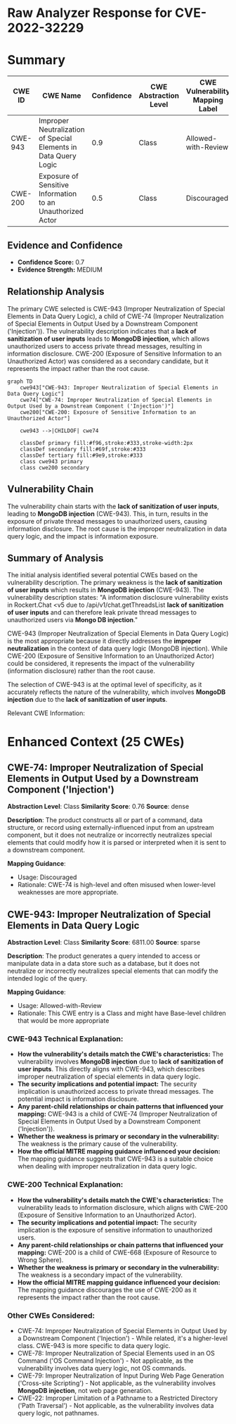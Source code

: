 # Raw Analyzer Response for CVE-2022-32229

# Summary
| CWE ID | CWE Name | Confidence | CWE Abstraction Level | CWE Vulnerability Mapping Label | CWE-Vulnerability Mapping Notes |
|---|---|---|---|---|---|
| CWE-943 | Improper Neutralization of Special Elements in Data Query Logic | 0.9 | Class | Allowed-with-Review | Primary CWE |
| CWE-200 | Exposure of Sensitive Information to an Unauthorized Actor | 0.5 | Class | Discouraged | Secondary Candidate |

## Evidence and Confidence

*   **Confidence Score:** 0.7
*   **Evidence Strength:** MEDIUM

## Relationship Analysis
The primary CWE selected is CWE-943 (Improper Neutralization of Special Elements in Data Query Logic), a child of CWE-74 (Improper Neutralization of Special Elements in Output Used by a Downstream Component ('Injection')). The vulnerability description indicates that a **lack of sanitization of user inputs** leads to **MongoDB injection**, which allows unauthorized users to access private thread messages, resulting in information disclosure. CWE-200 (Exposure of Sensitive Information to an Unauthorized Actor) was considered as a secondary candidate, but it represents the impact rather than the root cause.

```mermaid
graph TD
    cwe943["CWE-943: Improper Neutralization of Special Elements in Data Query Logic"]
    cwe74["CWE-74: Improper Neutralization of Special Elements in Output Used by a Downstream Component ('Injection')"]
    cwe200["CWE-200: Exposure of Sensitive Information to an Unauthorized Actor"]
    
    cwe943 -->|CHILDOF| cwe74
    
    classDef primary fill:#f96,stroke:#333,stroke-width:2px
    classDef secondary fill:#69f,stroke:#333
    classDef tertiary fill:#9e9,stroke:#333
    class cwe943 primary
    class cwe200 secondary
```

## Vulnerability Chain
The vulnerability chain starts with the **lack of sanitization of user inputs**, leading to **MongoDB injection** (CWE-943). This, in turn, results in the exposure of private thread messages to unauthorized users, causing information disclosure. The root cause is the improper neutralization in data query logic, and the impact is information exposure.

## Summary of Analysis
The initial analysis identified several potential CWEs based on the vulnerability description. The primary weakness is the **lack of sanitization of user inputs** which results in **MongoDB injection** (CWE-943). The vulnerability description states: "A information disclosure vulnerability exists in Rockert.Chat <v5 due to /api/v1/chat.getThreadsList **lack of sanitization of user inputs** and can therefore leak private thread messages to unauthorized users via **Mongo DB injection**."

CWE-943 (Improper Neutralization of Special Elements in Data Query Logic) is the most appropriate because it directly addresses the **improper neutralization** in the context of data query logic (MongoDB injection). While CWE-200 (Exposure of Sensitive Information to an Unauthorized Actor) could be considered, it represents the impact of the vulnerability (information disclosure) rather than the root cause.

The selection of CWE-943 is at the optimal level of specificity, as it accurately reflects the nature of the vulnerability, which involves **MongoDB injection** due to the **lack of sanitization of user inputs**.

Relevant CWE Information:

# Enhanced Context (25 CWEs)

## CWE-74: Improper Neutralization of Special Elements in Output Used by a Downstream Component ('Injection')
**Abstraction Level**: Class
**Similarity Score**: 0.76
**Source**: dense

**Description**:
The product constructs all or part of a command, data structure, or record using externally-influenced input from an upstream component, but it does not neutralize or incorrectly neutralizes special elements that could modify how it is parsed or interpreted when it is sent to a downstream component.

**Mapping Guidance**:
- Usage: Discouraged
- Rationale: CWE-74 is high-level and often misused when lower-level weaknesses are more appropriate.

## CWE-943: Improper Neutralization of Special Elements in Data Query Logic
**Abstraction Level**: Class
**Similarity Score**: 6811.00
**Source**: sparse

**Description**:
The product generates a query intended to access or manipulate data in a data store such as a database, but it does not neutralize or incorrectly neutralizes special elements that can modify the intended logic of the query.

**Mapping Guidance**:
- Usage: Allowed-with-Review
- Rationale: This CWE entry is a Class and might have Base-level children that would be more appropriate

### CWE-943 Technical Explanation:
- **How the vulnerability's details match the CWE's characteristics:** The vulnerability involves **MongoDB injection** due to **lack of sanitization of user inputs**. This directly aligns with CWE-943, which describes improper neutralization of special elements in data query logic.
- **The security implications and potential impact:** The security implication is unauthorized access to private thread messages. The potential impact is information disclosure.
- **Any parent-child relationships or chain patterns that influenced your mapping:** CWE-943 is a child of CWE-74 (Improper Neutralization of Special Elements in Output Used by a Downstream Component ('Injection')).
- **Whether the weakness is primary or secondary in the vulnerability:** The weakness is the primary cause of the vulnerability.
- **How the official MITRE mapping guidance influenced your decision:** The mapping guidance suggests that CWE-943 is a suitable choice when dealing with improper neutralization in data query logic.

### CWE-200 Technical Explanation:
- **How the vulnerability's details match the CWE's characteristics:** The vulnerability leads to information disclosure, which aligns with CWE-200 (Exposure of Sensitive Information to an Unauthorized Actor).
- **The security implications and potential impact:** The security implication is the exposure of sensitive information to unauthorized users.
- **Any parent-child relationships or chain patterns that influenced your mapping:** CWE-200 is a child of CWE-668 (Exposure of Resource to Wrong Sphere).
- **Whether the weakness is primary or secondary in the vulnerability:** The weakness is a secondary impact of the vulnerability.
- **How the official MITRE mapping guidance influenced your decision:** The mapping guidance discourages the use of CWE-200 as it represents the impact rather than the root cause.

### Other CWEs Considered:
- CWE-74: Improper Neutralization of Special Elements in Output Used by a Downstream Component ('Injection') - While related, it's a higher-level class. CWE-943 is more specific to data query logic.
- CWE-78: Improper Neutralization of Special Elements used in an OS Command ('OS Command Injection') - Not applicable, as the vulnerability involves data query logic, not OS commands.
- CWE-79: Improper Neutralization of Input During Web Page Generation ('Cross-site Scripting') - Not applicable, as the vulnerability involves **MongoDB injection**, not web page generation.
- CWE-22: Improper Limitation of a Pathname to a Restricted Directory ('Path Traversal') - Not applicable, as the vulnerability involves data query logic, not pathnames.